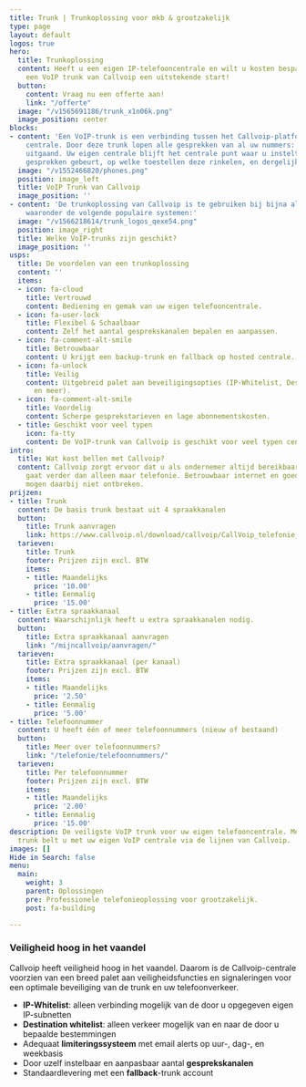 ```yaml
---
title: Trunk | Trunkoplossing voor mkb & grootzakelijk
type: page
layout: default
logos: true
hero:
  title: Trunkoplossing
  content: Heeft u een eigen IP-telefooncentrale en wilt u kosten besparen? Dan biedt
    een VoIP trunk van Callvoip een uitstekende start!
  button:
    content: Vraag nu een offerte aan!
    link: "/offerte"
  image: "/v1565691186/trunk_x1n06k.png"
  image_position: center
blocks:
- content: 'Een VoIP-trunk is een verbinding tussen het Callvoip-platform en uw eigen
    centrale. Door deze trunk lopen alle gesprekken van al uw nummers: inkomend en
    uitgaand. Uw eigen centrale blijft het centrale punt waar u instelt wat er met
    gesprekken gebeurt, op welke toestellen deze rinkelen, en dergelijke.'
  image: "/v1552466820/phones.png"
  position: image_left
  title: VoIP Trunk van Callvoip
  image_position: ''
- content: 'De trunkoplossing van Callvoip is te gebruiken bij bijna alle IP-centrales,
    waaronder de volgende populaire systemen:'
  image: "/v1566218614/trunk_logos_qexe54.png"
  position: image_right
  title: Welke VoIP-trunks zijn geschikt?
  image_position: ''
usps:
  title: De voordelen van een trunkoplossing
  content: ''
  items:
  - icon: fa-cloud
    title: Vertrouwd
    content: Bediening en gemak van uw eigen telefooncentrale.
  - icon: fa-user-lock
    title: Flexibel & Schaalbaar
    content: Zelf het aantal gesprekskanalen bepalen en aanpassen.
  - icon: fa-comment-alt-smile
    title: Betrouwbaar
    content: U krijgt een backup-trunk en fallback op hosted centrale.
  - icon: fa-unlock
    title: Veilig
    content: Uitgebreid palet aan beveiligingsopties (IP-Whitelist, Destination Whitelist
      en meer).
  - icon: fa-comment-alt-smile
    title: Voordelig
    content: Scherpe gesprekstarieven en lage abonnementskosten.
  - title: Geschikt voor veel typen
    icon: fa-tty
    content: De VoIP-trunk van Callvoip is geschikt voor veel typen centrales.
intro:
  title: Wat kost bellen met Callvoip?
  content: Callvoip zorgt ervoor dat u als ondernemer altijd bereikbaar bent, dat
    gaat verder dan alleen maar telefonie. Betrouwbaar internet en goede apparatuur
    mogen daarbij niet ontbreken.
prijzen:
- title: Trunk
  content: De basis trunk bestaat uit 4 spraakkanalen
  button:
    title: Trunk aanvragen
    link: https://www.callvoip.nl/download/callvoip/CallVoip_telefonie_aanvraagformulier.pdf
  tarieven:
    title: Trunk
    footer: Prijzen zijn excl. BTW
    items:
    - title: Maandelijks
      price: '10.00'
    - title: Eenmalig
      price: '15.00'
- title: Extra spraakkanaal
  content: Waarschijnlijk heeft u extra spraakkanalen nodig.
  button:
    title: Extra spraakkanaal aanvragen
    link: "/mijncallvoip/aanvragen/"
  tarieven:
    title: Extra spraakkanaal (per kanaal)
    footer: Prijzen zijn excl. BTW
    items:
    - title: Maandelijks
      price: '2.50'
    - title: Eenmalig
      price: '5.00'
- title: Telefoonnummer
  content: U heeft één of meer telefoonnummers (nieuw of bestaand)
  button:
    title: Meer over telefoonnummers?
    link: "/telefonie/telefoonnummers/"
  tarieven:
    title: Per telefoonnummer
    footer: Prijzen zijn excl. BTW
    items:
    - title: Maandelijks
      price: '2.00'
    - title: Eenmalig
      price: '15.00'
description: De veiligste VoIP trunk voor uw eigen telefooncentrale. Met een VoIP
  trunk belt u met uw eigen VoIP centrale via de lijnen van Callvoip.
images: []
Hide in Search: false
menu:
  main:
    weight: 3
    parent: Oplossingen
    pre: Professionele telefonieoplossing voor grootzakelijk.
    post: fa-building

---
```

### Veiligheid hoog in het vaandel

Callvoip heeft veiligheid hoog in het vaandel. Daarom is de Callvoip-centrale voorzien van een breed palet aan veiligheidsfuncties en signaleringen voor een optimale beveiliging van de trunk en uw telefoonverkeer.

* **IP-Whitelist**: alleen verbinding mogelijk van de door u opgegeven eigen IP-subnetten
* **Destination whitelist**: alleen verkeer mogelijk van en naar de door u bepaalde bestemmingen
* Adequaat **limiteringssysteem** met email alerts op uur-, dag-, en weekbasis
* Door uzelf instelbaar en aanpasbaar aantal **gesprekskanalen**
* Standaardlevering met een **fallback**-trunk account